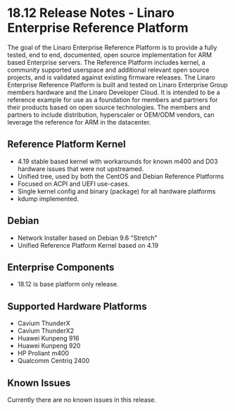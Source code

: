 # 18.12 Release Notes - Linaro Enterprise Reference Platform

The goal of the Linaro Enterprise Reference Platform is to provide a fully tested, end to end, documented, open source implementation for ARM based Enterprise servers. The Reference Platform includes kernel, a community supported userspace and additional relevant open source projects, and is validated against existing firmware releases. The Linaro Enterprise Reference Platform is built and tested on Linaro Enterprise Group members hardware and the Linaro Developer Cloud. It is intended to be a reference example for use as a foundation for members and partners for their products based on open source technologies. The members and partners to include distribution, hyperscaler or OEM/ODM vendors, can leverage the reference for ARM in the datacenter.

## Reference Platform Kernel

- 4.19 stable based kernel with workarounds for known m400 and D03 hardware issues that were not upstreamed.
- Unified tree, used by both the CentOS and Debian Reference Platforms
- Focused on ACPI and UEFI use-cases.
- Single kernel config and binary (package) for all hardware platforms
- kdump implemented.

## Debian

- Network Installer based on Debian 9.6 "Stretch"
- Unified Reference Platform Kernel based on 4.19

## Enterprise Components
- 18.12 is base platform only release.

## Supported Hardware Platforms

- Cavium ThunderX
- Cavium ThunderX2
- Huawei Kunpeng 916
- Huawei Kunpeng 920
- HP Proliant m400
- Qualcomm Centriq 2400

## Known Issues

Currently there are no known issues in this release.

